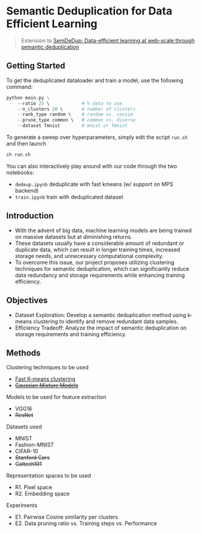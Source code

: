# Semantic Deduplication for Data Efficient Learning

> Extension to [SemDeDup: Data-efficient learning at web-scale through semantic deduplication](https://arxiv.org/abs/2303.09540)

## Getting Started
To get the deduplicated dataloader and train a model, use the following command:
```py
python main.py \
    --ratio 25 \            # % data to use
    --n_clusters 20 \       # number of clusters
    --rank_type random \    # random vs. cossim
    --prune_type common \   # common vs. diverse
    --dataset fmnist        # mnist or fmnist
```
To generate a sweep over hyperparameters, simply edit the script `run.sh` and then launch 
```sh
sh run.sh
```
You can also interactively play around with our code through the two notebooks:
- `dedeup.ipynb` deduplicate with fast kmeans (w/ support on MPS backend)
- `train.ipynb` train with deduplicated dataset

## Introduction
- With the advent of big data, machine learning models are being trained on massive datasets but at diminishing returns. 
- These datasets usually have a considerable amount of redundant or duplicate data, which can result in longer training times, increased storage needs, and unnecessary computational complexity. 
- To overcome this issue, our project proposes utilizing clustering techniques for semantic deduplication, which can significantly reduce data redundancy and storage requirements while enhancing training efficiency.


## Objectives
- Dataset Exploration: Develop a semantic deduplication method using k-means clustering to identify and remove redundant data samples.
- Efficiency Tradeoff: Analyze the impact of semantic deduplication on storage requirements and training efficiency.

## Methods
Clustering techniques to be used
- [Fast K-means clustering](https://github.com/DeMoriarty/fast_pytorch_kmeans)
- [~~Gaussian Mixture Models~~](https://github.com/ldeecke/gmm-torch)

Models to be used for feature extraction
- VGG16
- ~~ResNet~~

Datasets used
- MNIST
- Fashion-MNIST
- CIFAR-10
- ~~Stanford Cars~~
- ~~Caltech101~~

Representation spaces to be used
- R1. Pixel space
- R2. Embedding space

Experiments
- E1. Pairwise Cosine similarity per clusters 
- E2. Data pruning ratio vs. Training steps vs. Performance

